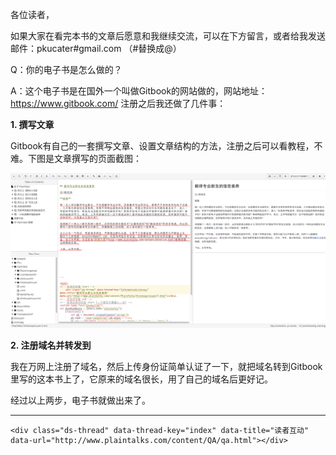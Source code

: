 各位读者，

如果大家在看完本书的文章后愿意和我继续交流，可以在下方留言，或者给我发送邮件：pkucater#gmail.com （#替换成@）

Q：你的电子书是怎么做的？

A：这个电子书是在国外一个叫做Gitbook的网站做的，网站地址：https://www.gitbook.com/ 注册之后我还做了几件事：

**1. 撰写文章**
  
  Gitbook有自己的一套撰写文章、设置文章结构的方法，注册之后可以看教程，不难。下图是文章撰写的页面截图：

  ![](Pics/QA-1.png)

**2. 注册域名并转发到**

   我在万网上注册了域名，然后上传身份证简单认证了一下，就把域名转到Gitbook里写的这本书上了，它原来的域名很长，用了自己的域名后更好记。
   
经过以上两步，电子书就做出来了。


---

<html>
<body>

<!-- 多说评论框 start -->
	<div class="ds-thread" data-thread-key="index" data-title="读者互动" 
	data-url="http://www.plaintalks.com/content/QA/qa.html"></div>
<!-- 多说评论框 end -->
<!-- 多说公共JS代码 start (一个网页只需插入一次) -->
<script type="text/javascript">
var duoshuoQuery = {short_name:"plaintalks"};
	(function() {
		var ds = document.createElement('script');
		ds.type = 'text/javascript';ds.async = true;
		ds.src = (document.location.protocol == 'https:' ? 'https:' : 'http:') + '//static.duoshuo.com/embed.js';
		ds.charset = 'UTF-8';
		(document.getElementsByTagName('head')[0] 
		 || document.getElementsByTagName('body')[0]).appendChild(ds);
	})();
	</script>
<!-- 多说公共JS代码 end -->

</body>
</html>